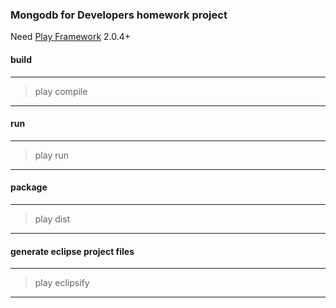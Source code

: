### Mongodb for Developers homework project
Need [Play Framework](http://www.playframework.org/) 2.0.4+

#### build

---
> play compile
---

#### run

---
> play run
---

#### package

---
> play dist
---

#### generate eclipse project files
---
> play eclipsify
---
